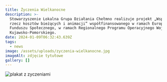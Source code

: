 ```yaml
---
title: Życzenia Wielkanocne
description: >-
  Stowarzyszenie Lokalna Grupa Działania Chełmno realizuje projekt „Wsparcie na
  rzecz kosztów bieżących i animacji” współfinansowanego w ramach Europejskiego
  Funduszu Społecznego, w ramach Regionalnego Programu Operacyjnego Województwa
  Kujawsko-Pomorskiego.
date: 2024-01-09T06:32:43.639Z
tags:
  - news
image: /assets/uploads/zyczenia-wielkanocne.jpg
imageAlt: zdjęcie tytułowe
gallery: []
---
```

![plakat z zyczeniami](/assets/uploads/życzenia-wielkanocne-724x1024.png)
